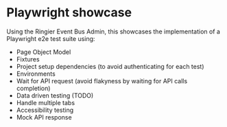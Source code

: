 # Playwright showcase

Using the Ringier Event Bus Admin, this showcases the implementation of a Playwright e2e test suite using:
* Page Object Model
* Fixtures
* Project setup dependencies (to avoid authenticating for each test)
* Environments
* Wait for API request (avoid flakyness by waiting for API calls completion)
* Data driven testing (TODO)
* Handle multiple tabs
* Accessibility testing
* Mock API response
